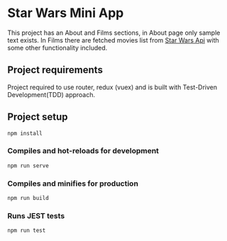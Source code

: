 # Star Wars Mini App

This project has an About and Films sections, in About page only sample text exists. In Films there are fetched movies list from [Star Wars Api](https://swapi.dev/) with some other functionality included.

## Project requirements

Project required to use router, redux (vuex) and is built with Test-Driven Development(TDD) approach.

## Project setup

```
npm install
```

### Compiles and hot-reloads for development

```
npm run serve
```

### Compiles and minifies for production

```
npm run build
```

### Runs JEST tests

```
npm run test
```
